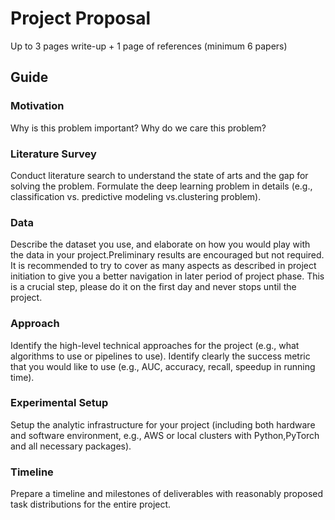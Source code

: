 # Project Proposal

Up to 3 pages write-up + 1 page of references (minimum 6 papers)

## Guide

### Motivation

Why is this problem important? Why do we care this problem?

### Literature Survey

Conduct literature search to understand the state of arts and the
gap for solving the problem. Formulate the deep learning problem
in details (e.g., classification vs. predictive modeling vs.clustering
problem).

### Data

Describe the dataset you use, and elaborate on how you would play with
the data in your project.Preliminary results are encouraged but not
required. It is recommended to try to cover as many aspects as described
in project initiation to give you a better navigation in later period
of project phase. This is a crucial step, please do it on the first
day and never stops until the project.

### Approach

Identify the high-level technical approaches for the project (e.g., what
algorithms to use or pipelines to use). Identify clearly the success metric
that you would like to use (e.g., AUC, accuracy, recall, speedup in running
time).

### Experimental Setup

Setup the analytic infrastructure for your project (including both hardware
and software environment, e.g., AWS or local clusters with Python,PyTorch and all
necessary packages).

### Timeline

Prepare a timeline and milestones of deliverables with reasonably
proposed task distributions for the entire project.
